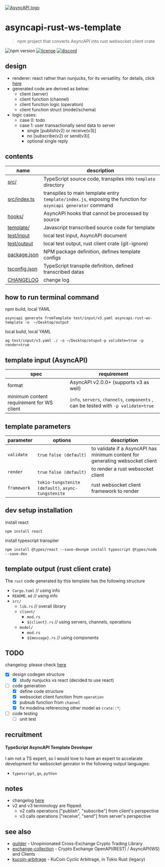 [![AsyncAPI logo](./assets/logo_banner.png)](https://www.asyncapi.com)

# asyncapi-rust-ws-template
> npm project that converts AsyncAPI into rust websocket client crate 

![npm version](https://img.shields.io/npm/v/asyncapi-rust-ws-template.svg)
[![license](https://img.shields.io/github/license/kanekoshoyu/exchange-collection)](https://github.com/kanekoshoyu/exchange-collection/blob/master/LICENSE)
[![discord](https://img.shields.io/discord/1153997271294283827)](https://discord.gg/q3j5MYdwnm)
## design
- renderer: react rather than nunjucks, for its versatility. for details, click [here](https://www.asyncapi.com/docs/tools/generator/file-templates)
- generated code are derived as below:
  - client (server)
  - client function (channel)
  - client function logic (operation)
  - client function struct (model/schema)
- logic cases:
  - case 0: todo
  - case 1: user transactionally send data to server
    - single [publish(v2) or receive(v3)]
    - no [subscribe(v2) or send(v3)]
    - optional single reply

## contents
| name                            | description                                                                                                   |
| ------------------------------- | ------------------------------------------------------------------------------------------------------------- |
| [src/](/src/)                   | TypeScript source code, transpiles into `template` directory                                                  |
| [src/index.ts](/src/index.ts)   | transpiles to main template entry `template/index.js`, exposing the function for `asyncapi generator` command |
| [hooks/](/hooks/after.js)       | AsyncAPI hooks that cannot be processed by source                                                             |
| [template/](/template/)         | Javascript transcribed source code for template                                                               |
| [test/input](/test/)            | local test input, AsyncAPI document                                                                           |
| [test/output](/test/)           | local test output, rust client crate (git-ignore)                                                             |
| [package.json](/package.json)   | NPM package definition, defines template configs                                                              |
| [tsconfig.json](/tsconfig.json) | TypeScript transpile definition, defined transcribed datas                                                    |
| [CHANGELOG](/CHANGELOG.md)      | change log                                                                                                    |

## how to run terminal command
npm build, local YAML
```
asyncapi generate fromTemplate test/input/v3.yaml asyncapi-rust-ws-template -o  ~/Desktop/output
```
local build, local YAML
```
ag test/input/v3.yaml ./ -o ~/Desktop/otuput-p validate=true -p render=true
```

## template input (AsyncAPI)
| spec                                      | requirement                                                                         |
| ----------------------------------------- | ----------------------------------------------------------------------------------- |
| format                                    | AsyncAPI v2.0.0+ (supports v3 as well)                                              |
| minimum content requirement for WS client | `info`, `servers`, `channels`, `components` , can be tested with `-p validate=true` |


## template parameters
| parameter   | options                                            | description                                                                   |
| ----------- | -------------------------------------------------- | ----------------------------------------------------------------------------- |
| `validate`  | `true` `false (default)`                           | to validate if a AsyncAPI has minimum content for generating websocket client |
| `render`    | `true` `false (default)`                           | to render a rust websocket client                                             |
| `framework` | `tokio-tungstenite (default)`, `async-tungstenite` | rust websocket client framework to render                                     |

## dev setup installation
install react
```
npm install react
```
install typescript transpiler
```
npm install @types/react --save-devnpm install typescript @types/node --save-dev
```

## template output (rust client crate)
The `rust` code generated by this template has the following structure
- `Cargo.toml` // using info
- `README.md` // using info
- `src/`
  - `lib.rs` // overall library
  - `client/`
    - `mod.rs`
    - `${client}.rs` // using servers, channels, operations
  - `model/`
    - `mod.rs`
    - `${message}.rs` // using components

## TODO
changelog: please check [here](./CHANGELOG.md)
- [x] design codegen structure
  - [x] study nunjucks vs react (decided to use react)
- [ ] code generation
  - [x] define code structure
  - [x] websocket client function from `operation`
  - [x] pubsub function from `channel`
  - [x] fix modelina referencing other model as `crate::*`;
- [ ] code testing
  - [ ] unit test

## recruitment
#### TypeScript AsyncAPI Template Developer
I am not a TS expert, so I would love to have an expert to accelarate development for websocket genrator in the following output languages:
- `typescript`, `go`, `python`  

## notes
- changelog [here](./CHANGELOG.md)
- v2 and v3 terminology are flipped. 
  - v2 calls operations ["publish", "subscribe"] from client's perspective
  - v3 calls operations ["receive", "send"] from server's perspective

## see also
- [guilder](https://github.com/kanekoshoyu/guilder) - Unopinionated Cross-Exchange Crypto Trading Library
- [exchange-collection](https://github.com/kanekoshoyu/exchange-collection) - Crypto Exchange OpenAPI(REST) / AsyncAPI(WS) and Clients
- [kucoin-arbitrage](https://github.com/kanekoshoyu/kucoin_arbitrage) - KuCoin Cyclic Arbitrage, in Tokio Rust (legacy)

